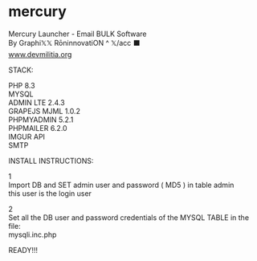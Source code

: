 # mercury
Mercury Launcher - Email BULK Software <BR>
By Graphi𝕏𝕏 RōninnovatiON ^ 𝕏/acc ⬛️ <BR>
www.devmilitia.org

STACK:<BR>

PHP 8.3<BR>
MYSQL<BR>
ADMIN LTE 2.4.3<BR>
GRAPEJS MJML 1.0.2 <BR>
PHPMYADMIN 5.2.1<BR>
PHPMAILER 6.2.0<BR>
IMGUR API<BR>
SMTP<BR>

INSTALL INSTRUCTIONS:<BR>

1<BR>
Import DB and SET admin user and password ( MD5 ) in table admin<BR>
this user is the login user<BR>

2<BR>
Set all the DB user and password credentials of the MYSQL TABLE in the file:<BR>
mysqli.inc.php<BR>

READY!!!<BR>
